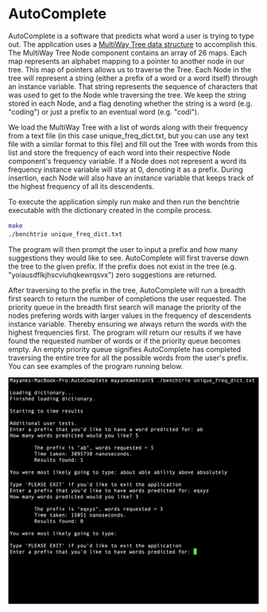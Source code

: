 # AutoComplete
AutoComplete is a software that predicts what word a user is trying to type out. The application uses a [MultiWay Tree  data structure](https://en.wikipedia.org/wiki/M-ary_tree) to accomplish this. The MultiWay Tree Node component contains an array of 26 maps. Each map represents an alphabet mapping to a pointer to another node in our tree. This map of pointers allows us to traverse the Tree. Each Node in the tree will represent a string (either a prefix of a word or a word itself) through an instance variable. That string represents the sequence of characters that was used to get to the Node whle traversing the tree. We keep the string stored in each Node, and a flag denoting whether the string is a word (e.g. "coding") or just a prefix to an eventual word (e.g. "codi").

We load the MultiWay Tree with a list of words along with their frequency from a text file (in this case unique_freq_dict.txt, but you can use any text file with a similar format to this file) and fill out the Tree with words from this list and store the frequency of each word into their respective Node component's frequency variable. If a Node does not represent a word its frequency instance variable will stay at 0, denoting it as a prefix. During insertion, each Node will also have an instance variable that keeps track of the highest frequency of all its descendents.

To execute the application simply run make and then run the benchtrie executable with the dictionary created in the compile process.

```sh
make
./benchtrie unique_freq_dict.txt
```

The program will then prompt the user to input a prefix and how many suggestions they would like to see. AutoComplete will first traverse down the tree to the given prefix. If the prefix does not exist in the tree (e.g. "yoiausdflkjhscviuhqkewrqsvx") zero suggestions are returned.

After traversing to the prefix in the tree, AutoComplete will run a breadth first search to return the number of completions the user requested. The priority queue in the breadth first search will manage the priority of the nodes prefering words with  larger values in the frequency of descendents instance variable. Thereby ensuring we always return the words with the highest frequencies first. The program will return our results if we have found the requested number of words or if the priority queue becomes empty. An empty priority queue signifies AutoComplete has completed traversing the entire tree for all the possible words from the user's prefix. You can see examples of the program running below.


![AutoComplete running](https://github.com/mayankmehtani/AutoComplete/blob/master/example.png)
